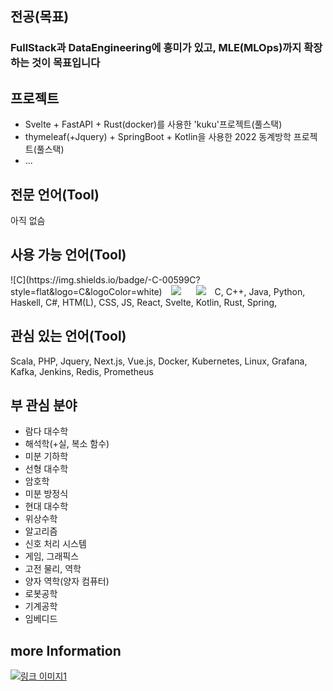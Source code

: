 ## 전공(목표)
### FullStack과 DataEngineering에 흥미가 있고, MLE(MLOps)까지 확장하는 것이 목표입니다

## 프로젝트
- Svelte + FastAPI + Rust(docker)를 사용한 'kuku'프로젝트(풀스택)
- thymeleaf(+Jquery) + SpringBoot + Kotlin을 사용한 2022 동계방학 프로젝트(풀스택)
- ...

## 전문 언어(Tool)
아직 없슴

## 사용 가능 언어(Tool)
<div>
![C](https://img.shields.io/badge/-C-00599C?style=flat&logo=C&logoColor=white)
<img src="https://img.shields.io/badge/C++-00599C?style=flat-square&logo=C++&logoColor=white" style="height : auto; margin-left : 10px; margin-right : 10px;"/>
<img src="https://img.shields.io/badge/Java-007396?style=flat-square&logo=Java&logoColor=white" style="height : auto; margin-left : 10px; margin-right : 10px;"/>
C, C++, Java, Python, Haskell, C#, HTM(L), CSS, JS, React, Svelte, Kotlin, Rust, Spring, 
</div>

## 관심 있는 언어(Tool)
Scala, PHP, Jquery, Next.js, Vue.js, Docker, Kubernetes, Linux, Grafana, Kafka, Jenkins, Redis, Prometheus

## 부 관심 분야
- 람다 대수학
- 해석학(+실, 복소 함수)
- 미분 기하학
- 선형 대수학
- 암호학
- 미분 방정식
- 현대 대수학
- 위상수학
- 알고리즘
- 신호 처리 시스템
- 게임, 그래픽스
- 고전 물리, 역학
- 양자 역학(양자 컴퓨터)
- 로봇공학
- 기계공학
- 임베디드

## more Information
[![링크 이미지1](link_image1.png)](https://example.com)


